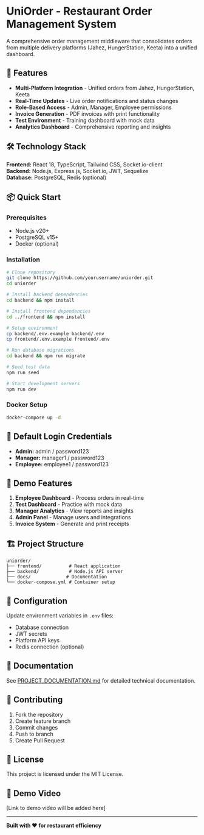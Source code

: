 # UniOrder - Restaurant Order Management System

A comprehensive order management middleware that consolidates orders from multiple delivery platforms (Jahez, HungerStation, Keeta) into a unified dashboard.

## 🚀 Features

- **Multi-Platform Integration** - Unified orders from Jahez, HungerStation, Keeta
- **Real-Time Updates** - Live order notifications and status changes
- **Role-Based Access** - Admin, Manager, Employee permissions
- **Invoice Generation** - PDF invoices with print functionality
- **Test Environment** - Training dashboard with mock data
- **Analytics Dashboard** - Comprehensive reporting and insights

## 🛠️ Technology Stack

**Frontend:** React 18, TypeScript, Tailwind CSS, Socket.io-client  
**Backend:** Node.js, Express.js, Socket.io, JWT, Sequelize  
**Database:** PostgreSQL, Redis (optional)

## 📦 Quick Start

### Prerequisites
- Node.js v20+
- PostgreSQL v15+
- Docker (optional)

### Installation
```bash
# Clone repository
git clone https://github.com/yourusername/uniorder.git
cd uniorder

# Install backend dependencies
cd backend && npm install

# Install frontend dependencies
cd ../frontend && npm install

# Setup environment
cp backend/.env.example backend/.env
cp frontend/.env.example frontend/.env

# Run database migrations
cd backend && npm run migrate

# Seed test data
npm run seed

# Start development servers
npm run dev
```

### Docker Setup
```bash
docker-compose up -d
```

## 🔐 Default Login Credentials

- **Admin:** admin / password123
- **Manager:** manager1 / password123  
- **Employee:** employee1 / password123

## 📱 Demo Features

1. **Employee Dashboard** - Process orders in real-time
2. **Test Dashboard** - Practice with mock data
3. **Manager Analytics** - View reports and insights
4. **Admin Panel** - Manage users and integrations
5. **Invoice System** - Generate and print receipts

## 🏗️ Project Structure

```
uniorder/
├── frontend/          # React application
├── backend/           # Node.js API server
├── docs/             # Documentation
└── docker-compose.yml # Container setup
```

## 🔧 Configuration

Update environment variables in `.env` files:
- Database connection
- JWT secrets
- Platform API keys
- Redis connection (optional)

## 📖 Documentation

See [PROJECT_DOCUMENTATION.md](PROJECT_DOCUMENTATION.md) for detailed technical documentation.

## 🤝 Contributing

1. Fork the repository
2. Create feature branch
3. Commit changes
4. Push to branch
5. Create Pull Request

## 📄 License

This project is licensed under the MIT License.

## 🎥 Demo Video

[Link to demo video will be added here]

---

**Built with ❤️ for restaurant efficiency**